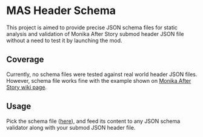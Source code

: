 # MAS Header Schema

This project is aimed to provide precise JSON schema files for static analysis and validation of Monika After Story
submod header JSON file without a need to test it by launching the mod.


## Coverage

Currently, no schema files were tested against real world header JSON files. However, schema file works fine
with the example shown on [Monika After Story wiki page](https://github.com/Monika-After-Story/MonikaModDev/wiki/Interfacing-with-the-Submod-Framework#header-file).

## Usage

Pick the schema file ([here](header.schema.json)), and feed its content to any JSON schema validator along with your submod JSON header file.
